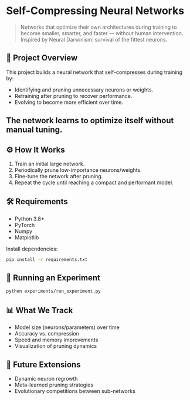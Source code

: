 # Self-Compressing Neural Networks

> Networks that optimize their own architectures during training to become smaller, smarter, and faster — without human intervention.
> Inspired by Neural Darwinism: survival of the fittest neurons.

## 🚀 Project Overview
This project builds a neural network that self-compresses during training by:
- Identifying and pruning unnecessary neurons or weights.
- Retraining after pruning to recover performance.
- Evolving to become more efficient over time.

The network learns to optimize itself without manual tuning.
---

## ⚙️ How It Works
1. Train an initial large network.
2. Periodically prune low-importance neurons/weights.
3. Fine-tune the network after pruning.
4. Repeat the cycle until reaching a compact and performant model.

## 🛠 Requirements
- Python 3.8+
- PyTorch
- Numpy
- Matplotlib

Install dependencies:
```bash
pip install -r requirements.txt
```

## 🧪 Running an Experiment
```bash
python experiments/run_experiment.py
```

## 📊 What We Track
- Model size (neurons/parameters) over time
- Accuracy vs. compression
- Speed and memory improvements
- Visualization of pruning dynamics

## 🌟 Future Extensions
- Dynamic neuron regrowth
- Meta-learned pruning strategies
- Evolutionary competitions between sub-networks
